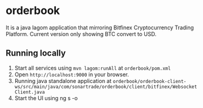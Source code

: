 # orderbook

It is a java lagom application that mirroring Bitfinex Cryptocurrency Trading Platform.
Current version only showing BTC convert to USD. 

## Running locally

1) Start all services using `mvn lagom:runAll` at `orderbook/pom.xml` 
2) Open `http://localhost:9000` in your browser.
3) Running java standalone application at 
`orderbook/orderbook-client-ws/src/main/java/com/sonartrade/orderbook/client/bitfinex/WebsocketClient.java`
4) Start the UI using ng s -o

